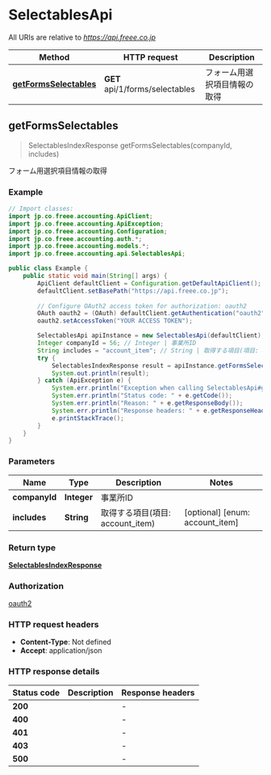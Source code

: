 # SelectablesApi

All URIs are relative to *https://api.freee.co.jp*

| Method | HTTP request | Description |
|------------- | ------------- | -------------|
| [**getFormsSelectables**](SelectablesApi.md#getFormsSelectables) | **GET** api/1/forms/selectables | フォーム用選択項目情報の取得 |



## getFormsSelectables

> SelectablesIndexResponse getFormsSelectables(companyId, includes)

フォーム用選択項目情報の取得



### Example

```java
// Import classes:
import jp.co.freee.accounting.ApiClient;
import jp.co.freee.accounting.ApiException;
import jp.co.freee.accounting.Configuration;
import jp.co.freee.accounting.auth.*;
import jp.co.freee.accounting.models.*;
import jp.co.freee.accounting.api.SelectablesApi;

public class Example {
    public static void main(String[] args) {
        ApiClient defaultClient = Configuration.getDefaultApiClient();
        defaultClient.setBasePath("https://api.freee.co.jp");
        
        // Configure OAuth2 access token for authorization: oauth2
        OAuth oauth2 = (OAuth) defaultClient.getAuthentication("oauth2");
        oauth2.setAccessToken("YOUR ACCESS TOKEN");

        SelectablesApi apiInstance = new SelectablesApi(defaultClient);
        Integer companyId = 56; // Integer | 事業所ID
        String includes = "account_item"; // String | 取得する項目(項目: account_item)
        try {
            SelectablesIndexResponse result = apiInstance.getFormsSelectables(companyId, includes);
            System.out.println(result);
        } catch (ApiException e) {
            System.err.println("Exception when calling SelectablesApi#getFormsSelectables");
            System.err.println("Status code: " + e.getCode());
            System.err.println("Reason: " + e.getResponseBody());
            System.err.println("Response headers: " + e.getResponseHeaders());
            e.printStackTrace();
        }
    }
}
```

### Parameters


| Name | Type | Description  | Notes |
|------------- | ------------- | ------------- | -------------|
| **companyId** | **Integer**| 事業所ID | |
| **includes** | **String**| 取得する項目(項目: account_item) | [optional] [enum: account_item] |

### Return type

[**SelectablesIndexResponse**](SelectablesIndexResponse.md)

### Authorization

[oauth2](../README.md#oauth2)

### HTTP request headers

- **Content-Type**: Not defined
- **Accept**: application/json


### HTTP response details
| Status code | Description | Response headers |
|-------------|-------------|------------------|
| **200** |  |  -  |
| **400** |  |  -  |
| **401** |  |  -  |
| **403** |  |  -  |
| **500** |  |  -  |

